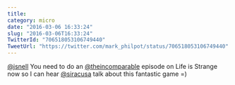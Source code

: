```yaml
---
title: 
category: micro
date: "2016-03-06 16:33:24"
slug: "2016-03-06T16:33:24"
TwitterId: "706518053106749440"
TweetUrl: "https://twitter.com/mark_philpot/status/706518053106749440"
---
```


[@jsnell](https://twitter.com/jsnell) You need to do an
[@theincomparable](https://twitter.com/theincomparable) episode on Life is
Strange now so I can hear [@siracusa](https://twitter.com/siracusa) talk about
this fantastic game =)
